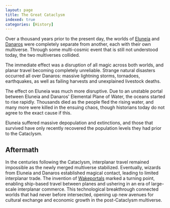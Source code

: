 ```yaml
---
layout: page
title: The Great Cataclysm
indexed: true
categories: [History]
---
```

Over a thousand years prior to the present day, the worlds of [Eluneia](/locations/eluneia) and [Danaros](/locations/danaros) were completely separate from another, each with their own multiverse. Through some multi-cosmic event that is still not understood today, the two multiverses collided.

The immediate effect was a disruption of all magic across both worlds, and planar travel becoming completely unreliable. Strange natural disasters occurred all over Danaros: massive lightning storms, tornadoes, earthquakes, as well as failing harvests and unexplained livestock deaths.

The effect on Eluneia was much more disruptive. Due to an unstable portal between Eluneia and Danaros' Elemental Plane of Water, the oceans started to rise rapidly. Thousands died as the people fled the rising water, and many more were killed in the ensuing chaos, though historians today do not agree to the exact cause if this.

Eluneia suffered massive depopulation and extinctions, and those that survived have only recently recovered the population levels they had prior to the Cataclysm.

## Aftermath

In the centuries following the Cataclysm, interplanar travel remained impossible as the newly merged multiverse stabilized. Eventually, wizards from Eluneia and Danaros established magical contact, leading to limited interplanar trade.
The invention of [Wakeportals](/items/wakeportal) marked a turning point, enabling ship-based travel between planes and ushering in an era of large-scale interplanar commerce. This technological breakthrough connected worlds that had never before intersected, opening up new avenues for cultural exchange and economic growth in the post-Cataclysm multiverse.